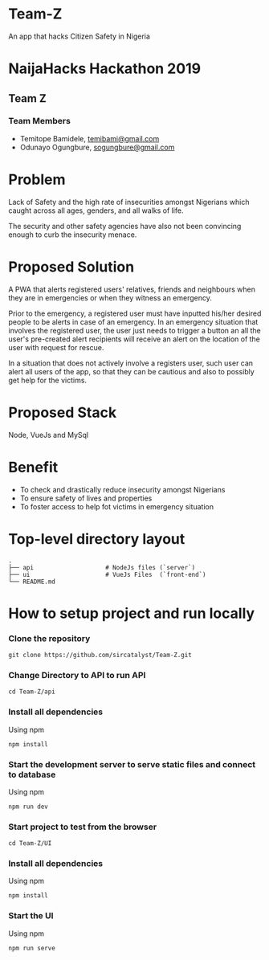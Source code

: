 # Team-Z
An app that hacks Citizen Safety in Nigeria



# NaijaHacks Hackathon 2019

## Team Z

### Team Members

- Temitope Bamidele, temibami@gmail.com
- Odunayo Ogungbure, sogungbure@gmail.com


# Problem

Lack of Safety and the high rate of insecurities amongst Nigerians 
which caught across all ages, genders, and all walks of life.

The security and other safety agencies have also not been convincing 
enough to curb the insecurity menace.

# Proposed Solution
A PWA that alerts registered users' relatives, friends and neighbours when
they are in emergencies or when they witness an emergency. 

Prior to the emergency, a registered user must have inputted his/her desired 
people to be alerts in case of an emergency. In an emergency situation that involves
the registered user, the user just needs to trigger a button an all the user's
pre-created alert recipients will receive an alert on the location of the user 
with request for rescue.

In a situation that does not actively involve a registers user, such user can alert
all users of the app, so that they can be cautious and also to possibly get help
for the victims.


# Proposed Stack

Node, VueJs and MySql

# Benefit

- To check and drastically reduce insecurity amongst Nigerians
- To ensure safety of lives and properties
- To foster access to help fot victims in emergency situation


# Top-level directory layout

    .
    ├── api                    # NodeJs files (`server`)
    ├── ui                     # VueJs Files  (`front-end`)
    └── README.md   


# How to setup project and run locally

### Clone the repository 

```
git clone https://github.com/sircatalyst/Team-Z.git
```

### Change Directory to API to run API

```
cd Team-Z/api
```

### Install all dependencies

Using npm

```
npm install
```


### Start the development server to serve static files and connect to database

Using npm

```
npm run dev
```

### Start project to test from the browser

```
cd Team-Z/UI
```

### Install all dependencies

Using npm

```
npm install
```

### Start the UI

Using npm

```
npm run serve
```
